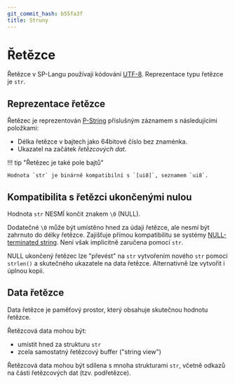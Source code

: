 ```yaml
---
git_commit_hash: b55fa3f
title: Struny
---
```


# Řetězce

Řetězce v SP-Langu používají kódování [UTF-8](https://en.wikipedia.org/wiki/UTF-8).
Reprezentace typu řetězce je `str`.


## Reprezentace řetězce

Řetězec je reprezentován [P-String](https://en.wikipedia.org/wiki/String_%28computer_science%29#Length-prefixed) příslušným záznamem s následujícími položkami:

 * Délka řetězce v bajtech jako 64bitové číslo bez znaménka.
 * Ukazatel na začátek _řetězcových dat_.



!!! tip "Řetězec je také pole bajtů"

	
	
	Hodnota `str` je binárně kompatibilní s `[ui8]`, seznamem `ui8`.
	
	

## Kompatibilita s řetězci ukončenými nulou

Hodnota `str` NESMÍ končit znakem `\0` (NULL).

Dodatečné `\0` může být umístěno hned za údaji řetězce, ale nesmí být zahrnuto do délky řetězce.
Zajišťuje přímou kompatibilitu se systémy [NULL-terminated string](https://en.wikipedia.org/wiki/Null-terminated_string).
Není však implicitně zaručena pomocí `str`.

NULL ukončený řetězec lze "převést" na `str` vytvořením nového `str` pomocí `strlen()` a skutečného ukazatele na data řetězce.
Alternativně lze vytvořit i úplnou kopii.

## Data řetězce

Data řetězce je paměťový prostor, který obsahuje skutečnou hodnotu řetězce.

Řetězcová data mohou být:

* umístit hned za strukturu `str`
* zcela samostatný řetězcový buffer ("string view")

Řetězcová data mohou být sdílena s mnoha strukturami `str`, včetně odkazů na části řetězcových dat (tzv. podřetězce).
